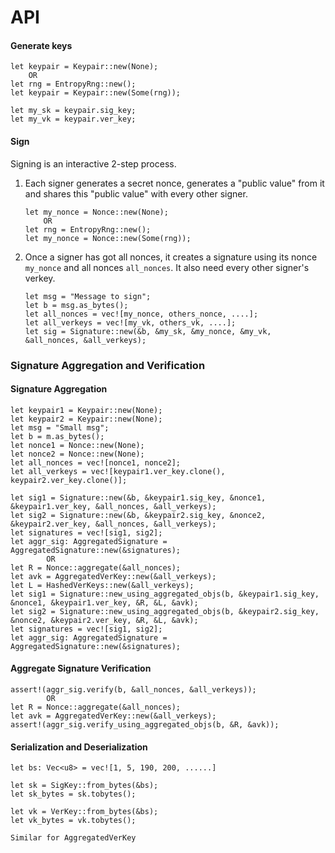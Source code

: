 # API

#### Generate keys
```
let keypair = Keypair::new(None);
    OR
let rng = EntropyRng::new();
let keypair = Keypair::new(Some(rng));

let my_sk = keypair.sig_key;
let my_vk = keypair.ver_key;
```

#### Sign
Signing is an interactive 2-step process.
1. Each signer generates a secret nonce, generates a "public value" from it and shares this "public value" with every other signer.
    ```
    let my_nonce = Nonce::new(None);
        OR
    let rng = EntropyRng::new();
    let my_nonce = Nonce::new(Some(rng));
    ```

2. Once a signer has got all nonces, it creates a signature using its nonce `my_nonce` and all nonces `all_nonces`. It also need every other signer's verkey. 
    ```
    let msg = "Message to sign";
    let b = msg.as_bytes();
    let all_nonces = vec![my_nonce, others_nonce, ....];
    let all_verkeys = vec![my_vk, others_vk, ....];
    let sig = Signature::new(&b, &my_sk, &my_nonce, &my_vk, &all_nonces, &all_verkeys);
    ```
    
### Signature Aggregation and Verification 
#### Signature Aggregation 
```
let keypair1 = Keypair::new(None);
let keypair2 = Keypair::new(None);
let msg = "Small msg";
let b = m.as_bytes();
let nonce1 = Nonce::new(None);
let nonce2 = Nonce::new(None);
let all_nonces = vec![nonce1, nonce2];
let all_verkeys = vec![keypair1.ver_key.clone(), keypair2.ver_key.clone()];

let sig1 = Signature::new(&b, &keypair1.sig_key, &nonce1, &keypair1.ver_key, &all_nonces, &all_verkeys);
let sig2 = Signature::new(&b, &keypair2.sig_key, &nonce2, &keypair2.ver_key, &all_nonces, &all_verkeys);
let signatures = vec![sig1, sig2];
let aggr_sig: AggregatedSignature = AggregatedSignature::new(&signatures);
        OR
let R = Nonce::aggregate(&all_nonces);
let avk = AggregatedVerKey::new(&all_verkeys);
let L = HashedVerKeys::new(&all_verkeys);
let sig1 = Signature::new_using_aggregated_objs(b, &keypair1.sig_key, &nonce1, &keypair1.ver_key, &R, &L, &avk);    
let sig2 = Signature::new_using_aggregated_objs(b, &keypair2.sig_key, &nonce2, &keypair2.ver_key, &R, &L, &avk);
let signatures = vec![sig1, sig2];
let aggr_sig: AggregatedSignature = AggregatedSignature::new(&signatures);    
```

#### Aggregate Signature Verification
```
assert!(aggr_sig.verify(b, &all_nonces, &all_verkeys));
        OR
let R = Nonce::aggregate(&all_nonces);
let avk = AggregatedVerKey::new(&all_verkeys);
assert!(aggr_sig.verify_using_aggregated_objs(b, &R, &avk));
```

#### Serialization and Deserialization
```
let bs: Vec<u8> = vec![1, 5, 190, 200, ......]

let sk = SigKey::from_bytes(&bs);
let sk_bytes = sk.tobytes();

let vk = VerKey::from_bytes(&bs);
let vk_bytes = vk.tobytes();

Similar for AggregatedVerKey